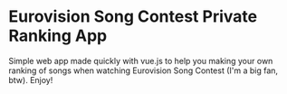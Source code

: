 # Eurovision Song Contest Private Ranking App

Simple web app made quickly with vue.js to help you making your own ranking of songs when watching Eurovision Song Contest (I'm a big fan, btw). Enjoy!  
